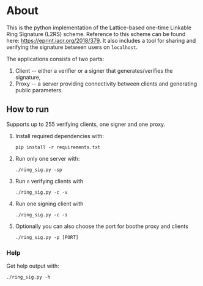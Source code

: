 # About

This is the python implementation of the Lattice-based one-time Linkable Ring Signature (L2RS) scheme. Reference to this scheme can be found here: https://eprint.iacr.org/2018/379. It also includes a tool for sharing and verifying the signature between users on `localhost`.

The applications consists of two parts:
1. Client -- either a verifier or a signer that generates/verifies the signature,
2. Proxy -- a server providing connectivity between clients and generating public parameters.

## How to run

Supports up to 255 verifying clients, one signer and one proxy.

1. Install required dependencies with:
    ```shell
    pip install -r requirements.txt
    ```
2. Run only one server with:

    ```shell
    ./ring_sig.py -sp
    ```
   
3. Run `n` verifying clients with

    ```shell
    ./ring_sig.py -c -v
    ```
   
4. Run one signing client with

    ```shell
    ./ring_sig.py -c -s
    ```
   
5. Optionally you can also choose the port for boothe proxy and clients

    ```shell
    ./ring_sig.py -p [PORT]
    ```
   
### Help

Get help output with:
```shell
./ring_sig.py -h 
```

